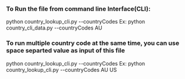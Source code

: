 ### To Run the file from command line Interface(CLI):

python country_lookup_cli.py --countryCodes <countryCode>
Ex: python country_cli_data.py --countryCodes AU

### To run multiple country code at the same time, you can use space separted value as input of this file

python country_lookup_cli.py --countryCodes <countryCode1> <countryCode1>
Ex: python country_lookup_cli.py --countryCodes AU US



